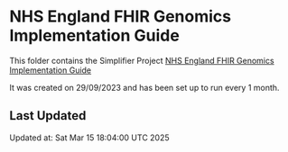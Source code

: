 # NHS England FHIR Genomics Implementation Guide
This folder contains the Simplifier Project [NHS England FHIR Genomics Implementation Guide](https://simplifier.net/nhs-digital-fhir-genomics-implementation-guide)

It was created on 29/09/2023 and has been set up to run every 1 month.

## Last Updated

Updated at: Sat Mar 15 18:04:00 UTC 2025
